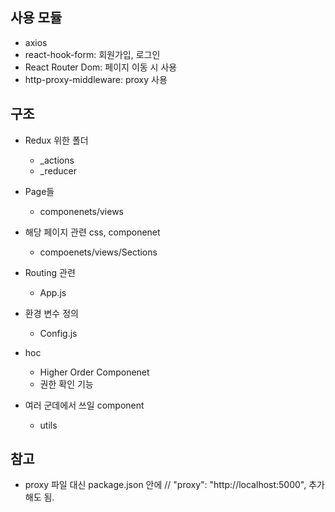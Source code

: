 
## 사용 모듈
- axios
- react-hook-form: 회원가입, 로그인
- React Router Dom: 페이지 이동 시 사용
- http-proxy-middleware: proxy 사용

## 구조
- Redux 위한 폴더
  - _actions
  - _reducer

- Page들
  - componenets/views

- 해당 페이지 관련 css, componenet
  - compoenets/views/Sections

- Routing 관련
  - App.js

- 환경 변수 정의
  - Config.js

- hoc
  - Higher Order Componenet
  - 권한 확인 기능

- 여러 군데에서 쓰일 component
  - utils


## 참고
- proxy 파일 대신 package.json 안에  // "proxy": "http://localhost:5000", 추가해도 됨.